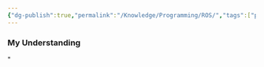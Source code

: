 ```yaml
---
{"dg-publish":true,"permalink":"/Knowledge/Programming/ROS/","tags":["programming","linux","robotics","opensource","industrial/software"]}
---
```


### My Understanding
"